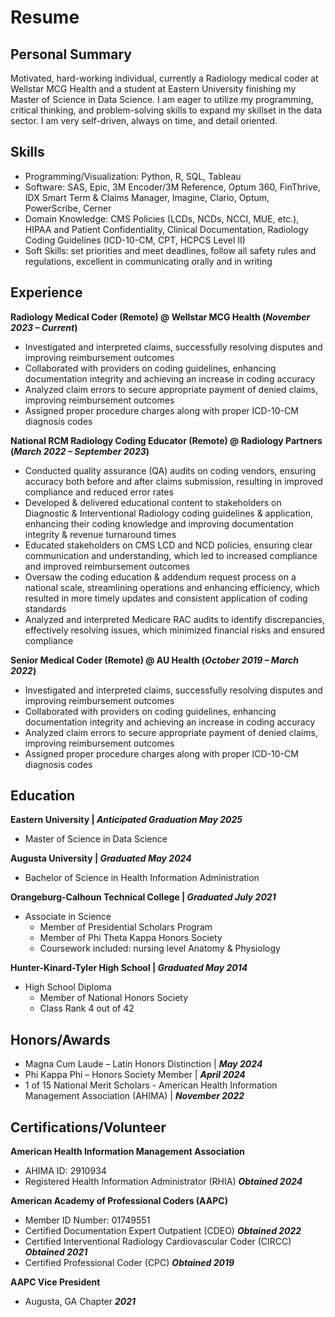 # Resume
## Personal Summary
Motivated, hard-working individual, currently a Radiology medical coder at Wellstar MCG Health and a student at Eastern University finishing my Master of Science in Data Science. I am eager to utilize my programming, critical thinking, and problem-solving skills to expand my skillset in the data sector. I am very self-driven, always on time, and detail oriented.

## Skills
-	Programming/Visualization: Python, R, SQL, Tableau
-	Software: SAS, Epic, 3M Encoder/3M Reference, Optum 360, FinThrive, IDX Smart Term & Claims Manager, Imagine, Clario, Optum, PowerScribe, Cerner
-	Domain Knowledge: CMS Policies (LCDs, NCDs, NCCI, MUE, etc.), HIPAA and Patient Confidentiality, Clinical Documentation, Radiology Coding Guidelines (ICD-10-CM, CPT, HCPCS Level II)
-	Soft Skills: set priorities and meet deadlines, follow all safety rules and regulations, excellent in communicating orally and in writing

## Experience
**Radiology Medical Coder (Remote) @ Wellstar MCG Health (_November 2023 – Current_)**
-	Investigated and interpreted claims, successfully resolving disputes and improving reimbursement outcomes
-	Collaborated with providers on coding guidelines, enhancing documentation integrity and achieving an increase in coding accuracy
-	Analyzed claim errors to secure appropriate payment of denied claims, improving reimbursement outcomes
-	Assigned proper procedure charges along with proper ICD-10-CM diagnosis codes

**National RCM Radiology Coding Educator (Remote) @ Radiology Partners (_March 2022 – September 2023_)**
-	Conducted quality assurance (QA) audits on coding vendors, ensuring accuracy both before and after claims submission, resulting in improved compliance and reduced error rates
-	Developed & delivered educational content to stakeholders on Diagnostic & Interventional Radiology coding guidelines & application, enhancing their coding knowledge and improving documentation integrity & revenue turnaround times
-	Educated stakeholders on CMS LCD and NCD policies, ensuring clear communication and understanding, which led to increased compliance and improved reimbursement outcomes
-	Oversaw the coding education & addendum request process on a national scale, streamlining operations and enhancing efficiency, which resulted in more timely updates and consistent application of coding standards
-	Analyzed and interpreted Medicare RAC audits to identify discrepancies, effectively resolving issues, which minimized financial risks and ensured compliance

**Senior Medical Coder (Remote)	@ AU Health (_October 2019 – March 2022_)**
-	Investigated and interpreted claims, successfully resolving disputes and improving reimbursement outcomes
-	Collaborated with providers on coding guidelines, enhancing documentation integrity and achieving an increase in coding accuracy
-	Analyzed claim errors to secure appropriate payment of denied claims, improving reimbursement outcomes
-	Assigned proper procedure charges along with proper ICD-10-CM diagnosis codes

## Education
**Eastern University | _Anticipated Graduation May 2025_**
-  Master of Science in Data Science

**Augusta University | _Graduated May 2024_**
- Bachelor of Science in Health Information Administration

**Orangeburg-Calhoun Technical College | _Graduated July 2021_**
- Associate in Science
  - Member of Presidential Scholars Program
  -	Member of Phi Theta Kappa Honors Society
  -	Coursework included: nursing level Anatomy & Physiology

**Hunter-Kinard-Tyler High School | _Graduated May 2014_**
- High School Diploma
  -	Member of National Honors Society
  -	Class Rank 4 out of 42

## Honors/Awards
- Magna Cum Laude – Latin Honors Distinction | **_May 2024_**
- Phi Kappa Phi – Honors Society Member |	**_April 2024_**
- 1 of 15 National Merit Scholars - American Health Information Management Association (AHIMA) | **_November 2022_**

## Certifications/Volunteer
**American Health Information Management Association**
  - AHIMA ID: 2910934
  - Registered Health Information Administrator (RHIA) **_Obtained 2024_**

**American Academy of Professional Coders (AAPC)**
  - Member ID Number: 01749551	
  -	Certified Documentation Expert Outpatient (CDEO)	**_Obtained 2022_**
  -	Certified Interventional Radiology Cardiovascular Coder (CIRCC)	**_Obtained 2021_**
  -	Certified Professional Coder (CPC)	**_Obtained 2019_**

**AAPC Vice President**
  - Augusta, GA Chapter	**_2021_**
